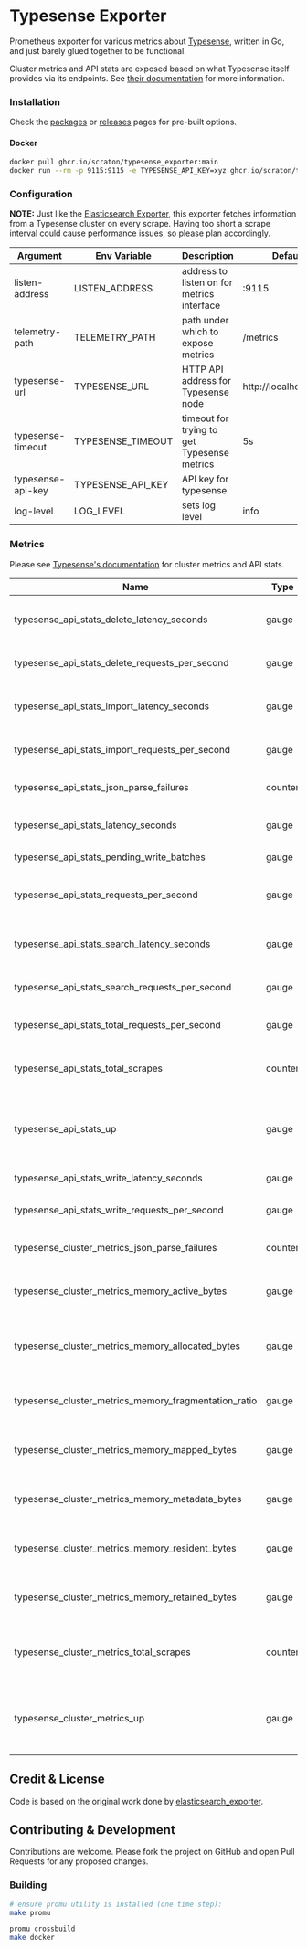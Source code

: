 Typesense Exporter
==================

Prometheus exporter for various metrics about [Typesense](https://github.com/typesense/typesense), written in Go, and
just barely glued together to be functional.

Cluster metrics and API stats are exposed based on what Typesense itself provides via its endpoints. See [their
documentation](https://typesense.org/docs/0.22.2/api/cluster-operations.html#cluster-metrics) for more information.

### Installation

Check the [packages](https://github.com/scraton?tab=packages&repo_name=typesense_exporter) or [releases](https://github.com/scraton/typesense_exporter/releases) pages for pre-built options.

#### Docker

```bash
docker pull ghcr.io/scraton/typesense_exporter:main
docker run --rm -p 9115:9115 -e TYPESENSE_API_KEY=xyz ghcr.io/scraton/typesense_exporter:main
```

### Configuration

**NOTE:** Just like the [Elasticsearch Exporter](https://github.com/prometheus-community/elasticsearch_exporter), this
exporter fetches information from a Typesense cluster on every scrape. Having too short a scrape interval could cause
performance issues, so please plan accordingly.

| Argument            | Env Variable      | Description                                  | Default               |
| --------            | ------------      | -----------                                  | -------               |
| listen-address      | LISTEN_ADDRESS    | address to listen on for metrics interface   | :9115                 |
| telemetry-path      | TELEMETRY_PATH    | path under which to expose metrics           | /metrics              |
| typesense-url       | TYPESENSE_URL     | HTTP API address for Typesense node          | http://localhost:8108 |
| typesense-timeout   | TYPESENSE_TIMEOUT | timeout for trying to get Typesense metrics  | 5s                    |
| typesense-api-key   | TYPESENSE_API_KEY | API key for typesense                        |                       |
| log-level           | LOG_LEVEL         | sets log level                               | info                  |

### Metrics

Please see [Typesense's documentation](https://typesense.org/docs/0.22.2/api/cluster-operations.html#cluster-metrics)
for cluster metrics and API stats.

| Name                                                  | Type     | Cardinality  | Help
| ----                                                  | ----     | -----------  | ----
| typesense_api_stats_delete_latency_seconds            | gauge    | 1            | Latency for delete requests in seconds
| typesense_api_stats_delete_requests_per_second        | gauge    | 1            | Requests per second for deletions
| typesense_api_stats_import_latency_seconds            | gauge    | 1            | Latency for delete requests in seconds
| typesense_api_stats_import_requests_per_second        | gauge    | 1            | Requests per second for imports
| typesense_api_stats_json_parse_failures               | counter  | 0            | Number of errors while parsing JSON
| typesense_api_stats_latency_seconds                   | gauge    | 3            | Latency for each method and endpoint
| typesense_api_stats_pending_write_batches             | gauge    | 1            | Pending write batches
| typesense_api_stats_requests_per_second               | gauge    | 3            | Requests per second for each method and endpoint
| typesense_api_stats_search_latency_seconds            | gauge    | 1            | Latency for search requests in seconds
| typesense_api_stats_search_requests_per_second        | gauge    | 1            | Requests per second for searches
| typesense_api_stats_total_requests_per_second         | gauge    | 1            | Requests per second for all endpoints
| typesense_api_stats_total_scrapes                     | counter  | 0            | Current total Typesense API stats scrapes
| typesense_api_stats_up                                | gauge    | 0            | Was the last scrape of the Typesense stats.json endpoint successful
| typesense_api_stats_write_latency_seconds             | gauge    | 1            | Latency for write requests
| typesense_api_stats_write_requests_per_second         | gauge    | 1            | Requets per second for writes
| typesense_cluster_metrics_json_parse_failures         | counter  | 0            | Number of errors while parsing JSON
| typesense_cluster_metrics_memory_active_bytes         | gauge    | 1            | Total active memory in use by Typesense
| typesense_cluster_metrics_memory_allocated_bytes      | gauge    | 1            | Total allocated memory in use by Typesense
| typesense_cluster_metrics_memory_fragmentation_ratio  | gauge    | 1            | Fragmentation ratio for Typesense memory
| typesense_cluster_metrics_memory_mapped_bytes         | gauge    | 1            | Total mapped memory in use by Typesense
| typesense_cluster_metrics_memory_metadata_bytes       | gauge    | 1            | Total memory used for metadata by Typesense
| typesense_cluster_metrics_memory_resident_bytes       | gauge    | 1            | Total resident memory in use by Typesense
| typesense_cluster_metrics_memory_retained_bytes       | gauge    | 1            | Total retained memory in use by Typesense
| typesense_cluster_metrics_total_scrapes               | counter  | 0            | Current total Typesense cluster metrics scrapes
| typesense_cluster_metrics_up                          | gauge    | 0            | Was the last scrape of the Typesense metrics.json endpoint successful

## Credit & License

Code is based on the original work done by
[elasticsearch_exporter](https://github.com/prometheus-community/elasticsearch_exporter).

## Contributing & Development

Contributions are welcome. Please fork the project on GitHub and open Pull Requests for any proposed changes.

### Building

```bash
# ensure promu utility is installed (one time step):
make promu 

promu crossbuild
make docker
```
